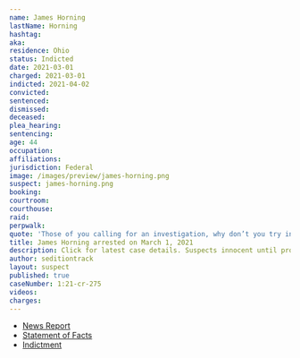 ```yaml
---
name: James Horning
lastName: Horning
hashtag:
aka:
residence: Ohio
status: Indicted
date: 2021-03-01
charged: 2021-03-01
indicted: 2021-04-02
convicted:
sentenced:
dismissed:
deceased:
plea_hearing:
sentencing:
age: 44
occupation:
affiliations:
jurisdiction: Federal
image: /images/preview/james-horning.png
suspect: james-horning.png
booking:
courtroom:
courthouse:
raid:
perpwalk:
quote: 'Those of you calling for an investigation, why don’t you try investigating deez nuts with ya chin'
title: James Horning arrested on March 1, 2021
description: Click for latest case details. Suspects innocent until proven guilty.
author: seditiontrack
layout: suspect
published: true
caseNumber: 1:21-cr-275
videos:
charges:
---
```

- [News Report](https://sciotovalleyguardian.com/2021/01/10/fbi-tipped-to-local-man-who-was-involved-in-capitol-siege/)
- [Statement of Facts](https://www.justice.gov/usao-dc/case-multi-defendant/file/1378696/download)
- [Indictment](https://www.justice.gov/usao-dc/case-multi-defendant/file/1422221/download)
